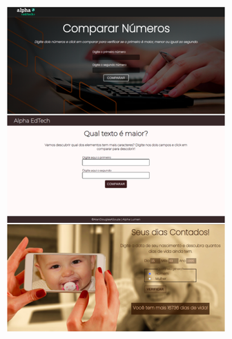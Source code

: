 <div align="center" >
  <img src="../assets/quest2-ex1-nav.png" />  
</div>
<div align="center" >
  <img src="../assets/quest2-ex2-nav.png" />  
</div>
<div align="center" >
  <img src="../assets/quest2-ex3-nav.png" />  
</div>
